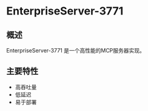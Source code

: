 # EnterpriseServer-3771

## 概述

EnterpriseServer-3771 是一个高性能的MCP服务器实现。

## 主要特性

- 高吞吐量
- 低延迟
- 易于部署
